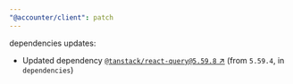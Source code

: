 ```yaml
---
"@accounter/client": patch
---
```

dependencies updates:
  - Updated dependency [`@tanstack/react-query@5.59.8` ↗︎](https://www.npmjs.com/package/@tanstack/react-query/v/5.59.8) (from `5.59.4`, in `dependencies`)
